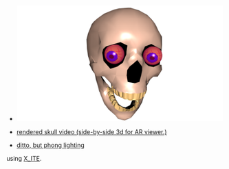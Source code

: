 * [![skull](skull.png)](../../advancedViewer.html?model=./2001/skull/skull.x3d "click to browse in 3d")

* [rendered skull video (side-by-side 3d for AR viewer.)](https://youtu.be/UJLqsYnEVcw)

* [ditto, but phong lighting](https://youtu.be/bJTx5dPv3fc)

using [X_ITE](http://create3000.de/x_ite).
